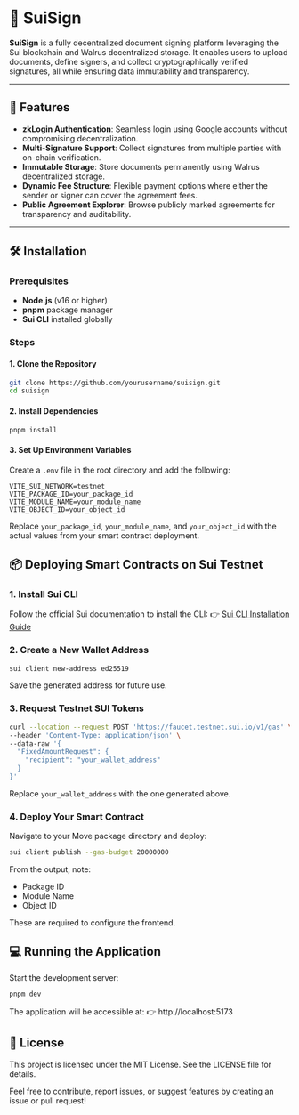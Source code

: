 # 📄 SuiSign

**SuiSign** is a fully decentralized document signing platform leveraging the Sui blockchain and Walrus decentralized storage. It enables users to upload documents, define signers, and collect cryptographically verified signatures, all while ensuring data immutability and transparency.

---

## 🚀 Features

- **zkLogin Authentication**: Seamless login using Google accounts without compromising decentralization.
- **Multi-Signature Support**: Collect signatures from multiple parties with on-chain verification.
- **Immutable Storage**: Store documents permanently using Walrus decentralized storage.
- **Dynamic Fee Structure**: Flexible payment options where either the sender or signer can cover the agreement fees.
- **Public Agreement Explorer**: Browse publicly marked agreements for transparency and auditability.

---

## 🛠️ Installation

### Prerequisites

- **Node.js** (v16 or higher)
- **pnpm** package manager
- **Sui CLI** installed globally

### Steps

#### 1. Clone the Repository

```bash
git clone https://github.com/yourusername/suisign.git
cd suisign
```

#### 2. Install Dependencies

```bash
pnpm install
```

#### 3. Set Up Environment Variables

Create a `.env` file in the root directory and add the following:

```env
VITE_SUI_NETWORK=testnet
VITE_PACKAGE_ID=your_package_id
VITE_MODULE_NAME=your_module_name
VITE_OBJECT_ID=your_object_id
```

Replace `your_package_id`, `your_module_name`, and `your_object_id` with the actual values from your smart contract deployment.

## 📦 Deploying Smart Contracts on Sui Testnet

### 1. Install Sui CLI
Follow the official Sui documentation to install the CLI:
👉 [Sui CLI Installation Guide](https://docs.sui.io/build/install)

### 2. Create a New Wallet Address

```bash
sui client new-address ed25519
```

Save the generated address for future use.

### 3. Request Testnet SUI Tokens

```bash
curl --location --request POST 'https://faucet.testnet.sui.io/v1/gas' \
--header 'Content-Type: application/json' \
--data-raw '{
  "FixedAmountRequest": {
    "recipient": "your_wallet_address"
  }
}'
```

Replace `your_wallet_address` with the one generated above.

### 4. Deploy Your Smart Contract

Navigate to your Move package directory and deploy:

```bash
sui client publish --gas-budget 20000000
```

From the output, note:
- Package ID
- Module Name
- Object ID

These are required to configure the frontend.

## 💻 Running the Application

Start the development server:

```bash
pnpm dev
```

The application will be accessible at:
👉 http://localhost:5173

## 📄 License

This project is licensed under the MIT License.
See the LICENSE file for details.

Feel free to contribute, report issues, or suggest features by creating an issue or pull request!

